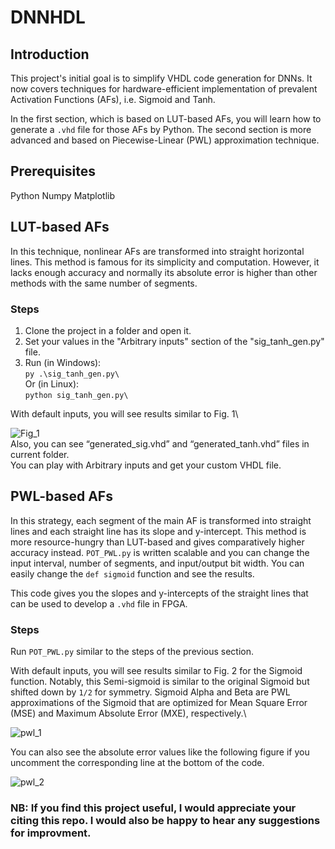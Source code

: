 # DNNHDL
## Introduction
This project's initial goal is to simplify VHDL code generation for DNNs. It now covers techniques for hardware-efficient implementation of prevalent Activation Functions (AFs), i.e. Sigmoid and Tanh.

In the first section, which is based on LUT-based AFs, you will learn how to generate a `.vhd` file for those AFs by Python. The second section is more advanced and based on Piecewise-Linear (PWL) approximation technique.

## Prerequisites
Python
Numpy
Matplotlib

## LUT-based AFs
In this technique, nonlinear AFs are transformed into straight horizontal lines. This method is famous for its simplicity and computation. However, it lacks enough accuracy and normally its absolute error is higher than other methods with the same number of segments.

### Steps
1. Clone the project in a folder and open it.
2. Set your values in the "Arbitrary inputs" section of the "sig_tanh_gen.py" file.
3. Run (in Windows):\
`py .\sig_tanh_gen.py\`\
Or (in Linux):\
`python sig_tanh_gen.py\`

With default inputs, you will see results similar to Fig. 1\

![Fig_1](https://user-images.githubusercontent.com/43655559/201485061-c8a6c6ea-5281-4e9f-9c5f-31f642b409bf.png)\
Also, you can see “generated_sig.vhd” and “generated_tanh.vhd” files in current folder.\
You can play with Arbitrary inputs and get your custom VHDL file.

## PWL-based AFs
In this strategy, each segment of the main AF is transformed into straight lines and each straight line has its slope and y-intercept. This method is more resource-hungry than LUT-based and gives comparatively higher accuracy instead. `POT_PWL.py` is written scalable and you can change the input interval, number of segments, and input/output bit width. You can easily change the `def sigmoid` function and see the results.

This code gives you the slopes and y-intercepts of the straight lines that can be used to develop a `.vhd` file in FPGA.

### Steps
Run `POT_PWL.py` similar to the steps of the previous section.

With default inputs, you will see results similar to Fig. 2 for the Sigmoid function. Notably, this Semi-sigmoid is similar to the original Sigmoid but shifted down by `1/2` for symmetry. Sigmoid Alpha and Beta are PWL approximations of the Sigmoid that are optimized for Mean Square Error (MSE) and Maximum Absolute Error (MXE), respectively.\

![pwl_1](https://github.com/user-attachments/assets/90e0a443-f948-4551-aa4a-0aced846b538)


You can also see the absolute error values like the following figure if you uncomment the corresponding line at the bottom of the code. 

![pwl_2](https://github.com/user-attachments/assets/33f4d390-10cf-4656-90f2-442a616d3f25)


### NB: If you find this project useful, I would appreciate your citing this repo. I would also be happy to hear any suggestions for improvment.
